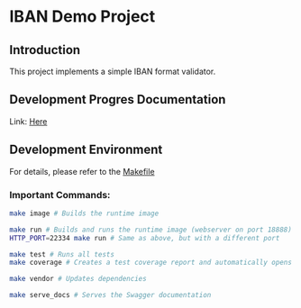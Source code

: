 # IBAN Demo Project

## Introduction
This project implements a simple IBAN format validator.

## Development Progres Documentation
Link: [Here](./docs/Development.md)

## Development Environment
For details, please refer to the [Makefile](./Makefile)

### Important Commands:

```bash
make image # Builds the runtime image

make run # Builds and runs the runtime image (webserver on port 18888)
HTTP_PORT=22334 make run # Same as above, but with a different port

make test # Runs all tests
make coverage # Creates a test coverage report and automatically opens it in the browser

make vendor # Updates dependencies

make serve_docs # Serves the Swagger documentation
```
